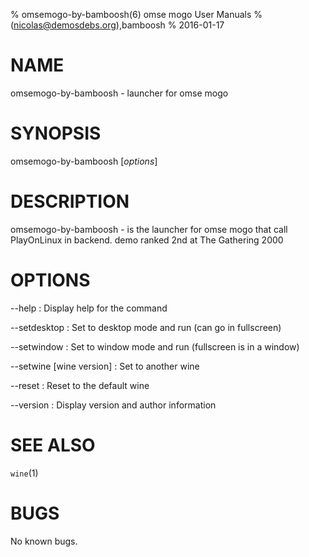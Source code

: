 % omsemogo-by-bamboosh(6) omse mogo User Manuals
%  (nicolas@demosdebs.org),bamboosh
% 2016-01-17

# NAME
omsemogo-by-bamboosh - launcher for omse mogo

# SYNOPSIS
omsemogo-by-bamboosh [*options*]

# DESCRIPTION
omsemogo-by-bamboosh - is the launcher for omse mogo that call PlayOnLinux in backend.
demo ranked 2nd at The Gathering 2000

# OPTIONS
\--help
:   Display help for the command

\--setdesktop
:   Set to desktop mode and run (can go in fullscreen)

\--setwindow
:   Set to window mode and run (fullscreen is in a window)

\--setwine [wine version]
:   Set to another wine

\--reset
:   Reset to the default wine

\--version
:   Display version and author information

# SEE ALSO
`wine`(1)

# BUGS
No known bugs.
